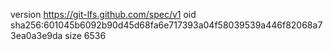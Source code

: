version https://git-lfs.github.com/spec/v1
oid sha256:601045b6092b90d45d68fa6e717393a04f58039539a446f82068a73ea0a3e9da
size 6536
